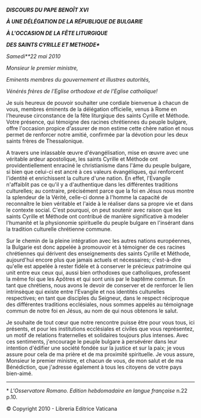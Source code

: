 ***DISCOURS DU PAPE BENOÎT XVI***

***À UNE DÉLÉGATION DE LA RÉPUBLIQUE DE BULGARIE***

***À L'OCCASION DE LA FÊTE LITURGIQUE***

***DES SAINTS CYRILLE ET METHODE\****

*Samedi**22 mai 2010*

*Monsieur le premier ministre,*

*Eminents membres du gouvernement et illustres autorités,*

*Vénérés frères de l'Eglise orthodoxe et de l'Eglise catholique!*

Je suis heureux de pouvoir souhaiter une cordiale bienvenue à chacun de vous, membres éminents de la délégation officielle, venus à Rome en l'heureuse circonstance de la fête liturgique des saints Cyrille et Méthode. Votre présence, qui témoigne des racines chrétiennes du peuple bulgare, offre l'occasion propice d'assurer de mon estime cette chère nation et nous permet de renforcer notre amitié, confirmée par la dévotion pour les deux saints frères de Thessalonique.

A travers une inlassable œuvre d'évangélisation, mise en œuvre avec une véritable ardeur apostolique, les saints Cyrille et Méthode ont providentiellement enraciné le christianisme dans l'âme du peuple bulgare, si bien que celui-ci est ancré à ces valeurs évangéliques, qui renforcent l'identité et enrichissent la culture d'une nation. En effet, l'Evangile n'affaiblit pas ce qu'il y a d'authentique dans les différentes traditions culturelles; au contraire, précisément parce que la foi en Jésus nous montre la splendeur de la Vérité, celle-ci donne à l'homme la capacité de reconnaître le bien véritable et l'aide à le réaliser dans sa propre vie et dans le contexte social. C'est pourquoi, on peut soutenir avec raison que les saints Cyrille et Méthode ont contribué de manière significative à modeler l'humanité et la physionomie spirituelle du peuple bulgare en l'insérant dans la tradition culturelle chrétienne commune.

Sur le chemin de la pleine intégration avec les autres nations européennes, la Bulgarie est donc appelée à promouvoir et à témoigner de ces racines chrétiennes qui dérivent des enseignements des saints Cyrille et Méthode, aujourd'hui encore plus que jamais actuels et nécessaires; c'est-à-dire qu'elle est appelée à rester fidèle et à conserver le précieux patrimoine qui unit entre eux ceux qui, aussi bien orthodoxes que catholiques, professent la même foi que les Apôtres et qui sont unis par le baptême commun. En tant que chrétiens, nous avons le devoir de conserver et de renforcer le lien intrinsèque qui existe entre l'Evangile et nos identités culturelles respectives; en tant que disciples du Seigneur, dans le respect réciproque des différentes traditions ecclésiales, nous sommes appelés au témoignage commun de notre foi en Jésus, au nom de qui nous obtenons le salut.

Je souhaite de tout cœur que notre rencontre puisse être pour vous tous, ici présents, et pour les institutions ecclésiales et civiles que vous représentez, un motif de relations fraternelles et solidaires toujours plus intenses. Avec ces sentiments, j'encourage le peuple bulgare à persévérer dans leur intention d'édifier une société fondée sur la justice et sur la paix; je vous assure pour cela de ma prière et de ma proximité spirituelle. Je vous assure, Monsieur le premier ministre, et chacun de vous, de mon salut et de ma Bénédiction, que j'adresse également à tous les citoyens de votre pays bien-aimé.

* * *

\* *L'Osservatore Romano. Edition hebdomadaire en langue française* n.22 p.10.

© Copyright 2010 - Libreria Editrice Vaticana